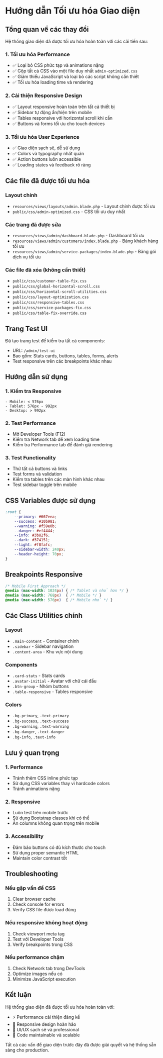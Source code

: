 # Hướng dẫn Tối ưu hóa Giao diện

## Tổng quan về các thay đổi

Hệ thống giao diện đã được tối ưu hóa hoàn toàn với các cải tiến sau:

### 1. **Tối ưu hóa Performance**
- ✅ Loại bỏ CSS phức tạp và animations nặng
- ✅ Gộp tất cả CSS vào một file duy nhất `admin-optimized.css`
- ✅ Giảm thiểu JavaScript và loại bỏ các script không cần thiết
- ✅ Tối ưu hóa loading time và rendering

### 2. **Cải thiện Responsive Design**
- ✅ Layout responsive hoàn toàn trên tất cả thiết bị
- ✅ Sidebar tự động ẩn/hiện trên mobile
- ✅ Tables responsive với horizontal scroll khi cần
- ✅ Buttons và forms tối ưu cho touch devices

### 3. **Tối ưu hóa User Experience**
- ✅ Giao diện sạch sẽ, dễ sử dụng
- ✅ Colors và typography nhất quán
- ✅ Action buttons luôn accessible
- ✅ Loading states và feedback rõ ràng

## Các file đã được tối ưu hóa

### Layout chính
- `resources/views/layouts/admin.blade.php` - Layout chính được tối ưu
- `public/css/admin-optimized.css` - CSS tối ưu duy nhất

### Các trang đã được sửa
- `resources/views/admin/dashboard.blade.php` - Dashboard tối ưu
- `resources/views/admin/customers/index.blade.php` - Bảng khách hàng tối ưu
- `resources/views/admin/service-packages/index.blade.php` - Bảng gói dịch vụ tối ưu

### Các file đã xóa (không cần thiết)
- `public/css/customer-table-fix.css`
- `public/css/global-horizontal-scroll.css`
- `public/css/horizontal-scroll-utilities.css`
- `public/css/layout-optimization.css`
- `public/css/responsive-tables.css`
- `public/css/service-packages-fix.css`
- `public/css/table-fix-override.css`

## Trang Test UI

Đã tạo trang test để kiểm tra tất cả components:
- URL: `/admin/test-ui`
- Bao gồm: Stats cards, buttons, tables, forms, alerts
- Test responsive trên các breakpoints khác nhau

## Hướng dẫn sử dụng

### 1. **Kiểm tra Responsive**
```
- Mobile: < 576px
- Tablet: 576px - 992px  
- Desktop: > 992px
```

### 2. **Test Performance**
- Mở Developer Tools (F12)
- Kiểm tra Network tab để xem loading time
- Kiểm tra Performance tab để đánh giá rendering

### 3. **Test Functionality**
- Thử tất cả buttons và links
- Test forms và validation
- Kiểm tra tables trên các màn hình khác nhau
- Test sidebar toggle trên mobile

## CSS Variables được sử dụng

```css
:root {
    --primary: #667eea;
    --success: #10b981;
    --warning: #f59e0b;
    --danger: #ef4444;
    --info: #3b82f6;
    --dark: #374151;
    --light: #f8fafc;
    --sidebar-width: 240px;
    --header-height: 70px;
}
```

## Breakpoints Responsive

```css
/* Mobile First Approach */
@media (max-width: 1024px) { /* Tablet và nhỏ hơn */ }
@media (max-width: 768px)  { /* Mobile */ }
@media (max-width: 576px)  { /* Mobile nhỏ */ }
```

## Các Class Utilities chính

### Layout
- `.main-content` - Container chính
- `.sidebar` - Sidebar navigation
- `.content-area` - Khu vực nội dung

### Components
- `.card-stats` - Stats cards
- `.avatar-initial` - Avatar với chữ cái đầu
- `.btn-group` - Nhóm buttons
- `.table-responsive` - Tables responsive

### Colors
- `.bg-primary`, `.text-primary`
- `.bg-success`, `.text-success`
- `.bg-warning`, `.text-warning`
- `.bg-danger`, `.text-danger`
- `.bg-info`, `.text-info`

## Lưu ý quan trọng

### 1. **Performance**
- Tránh thêm CSS inline phức tạp
- Sử dụng CSS variables thay vì hardcode colors
- Tránh animations nặng

### 2. **Responsive**
- Luôn test trên mobile trước
- Sử dụng Bootstrap classes khi có thể
- Ẩn columns không quan trọng trên mobile

### 3. **Accessibility**
- Đảm bảo buttons có đủ kích thước cho touch
- Sử dụng proper semantic HTML
- Maintain color contrast tốt

## Troubleshooting

### Nếu gặp vấn đề CSS
1. Clear browser cache
2. Check console for errors
3. Verify CSS file được load đúng

### Nếu responsive không hoạt động
1. Check viewport meta tag
2. Test với Developer Tools
3. Verify breakpoints trong CSS

### Nếu performance chậm
1. Check Network tab trong DevTools
2. Optimize images nếu có
3. Minimize JavaScript execution

## Kết luận

Hệ thống giao diện đã được tối ưu hóa hoàn toàn với:
- ⚡ Performance cải thiện đáng kể
- 📱 Responsive design hoàn hảo
- 🎨 UI/UX sạch sẽ và professional
- 🔧 Code maintainable và scalable

Tất cả các vấn đề giao diện trước đây đã được giải quyết và hệ thống sẵn sàng cho production.
